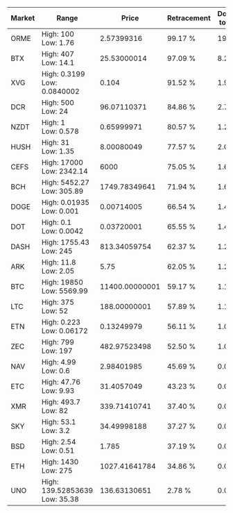 | Market | Range | Price| Retracement | Doubles to 50% |
| --- | --- | --- | --- | --- |
| ORME | High: 100<br />Low: 1.76 | 2.57399316 | 99.17 % | 19.77 |
| BTX | High: 407<br />Low: 14.1 | 25.53000014 | 97.09 % | 8.25 |
| XVG | High: 0.3199<br />Low: 0.0840002 | 0.104 | 91.52 % | 1.94 |
| DCR | High: 500<br />Low: 24 | 96.07110371 | 84.86 % | 2.73 |
| NZDT | High: 1<br />Low: 0.578 | 0.65999971 | 80.57 % | 1.20 |
| HUSH | High: 31<br />Low: 1.35 | 8.00080049 | 77.57 % | 2.02 |
| CEFS | High: 17000<br />Low: 2342.14 | 6000 | 75.05 % | 1.61 |
| BCH | High: 5452.27<br />Low: 305.89 | 1749.78349641 | 71.94 % | 1.65 |
| DOGE | High: 0.01935<br />Low: 0.001 | 0.00714005 | 66.54 % | 1.43 |
| DOT | High: 0.1<br />Low: 0.0042 | 0.03720001 | 65.55 % | 1.40 |
| DASH | High: 1755.43<br />Low: 245 | 813.34059754 | 62.37 % | 1.23 |
| ARK | High: 11.8<br />Low: 2.05 | 5.75 | 62.05 % | 1.20 |
| BTC | High: 19850<br />Low: 5569.99 | 11400.00000001 | 59.17 % | 1.11 |
| LTC | High: 375<br />Low: 52 | 188.00000001 | 57.89 % | 1.14 |
| ETN | High: 0.223<br />Low: 0.06172 | 0.13249979 | 56.11 % | 1.07 |
| ZEC | High: 799<br />Low: 197 | 482.97523498 | 52.50 % | 1.03 |
| NAV | High: 4.99<br />Low: 0.6 | 2.98401985 | 45.69 % | 0.00 |
| ETC | High: 47.76<br />Low: 9.93 | 31.4057049 | 43.23 % | 0.00 |
| XMR | High: 493.7<br />Low: 82 | 339.71410741 | 37.40 % | 0.00 |
| SKY | High: 53.1<br />Low: 3.2 | 34.49998188 | 37.27 % | 0.00 |
| BSD | High: 2.54<br />Low: 0.51 | 1.785 | 37.19 % | 0.00 |
| ETH | High: 1430<br />Low: 275 | 1027.41641784 | 34.86 % | 0.00 |
| UNO | High: 139.52853639<br />Low: 35.38 | 136.63130651 | 2.78 % | 0.00 |
